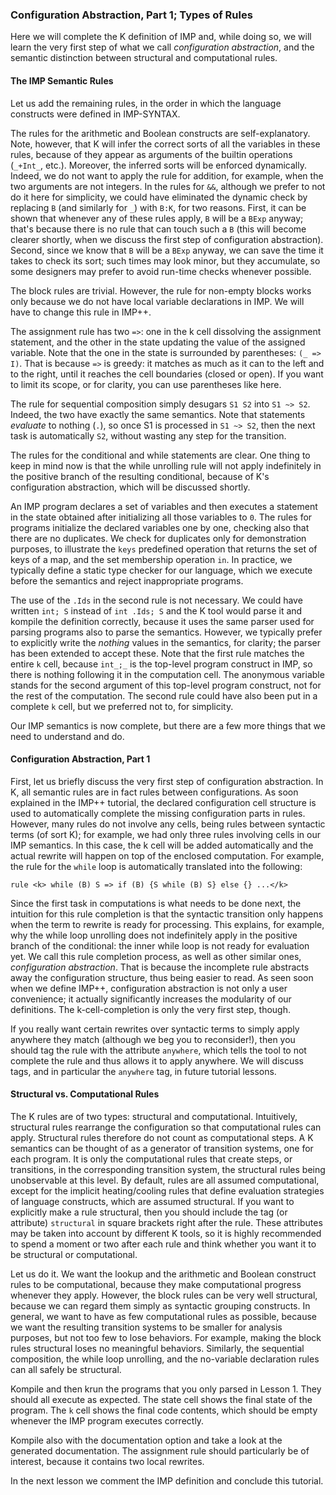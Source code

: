 <!-- Copyright (c) 2010-2014 K Team. All Rights Reserved. -->

### Configuration Abstraction, Part 1; Types of Rules

Here we will complete the K definition of IMP and, while doing so, we will
learn the very first step of what we call *configuration abstraction*, and
the semantic distinction between structural and computational rules.

#### The IMP Semantic Rules

Let us add the remaining rules, in the order in which the language constructs
were defined in IMP-SYNTAX.

The rules for the arithmetic and Boolean constructs are self-explanatory.
Note, however, that K will infer the correct sorts of all the variables in
these rules, because of they appear as arguments of the builtin operations
(`_+Int_`, etc.).  Moreover, the inferred sorts will be enforced dynamically.
Indeed, we do not want to apply the rule for addition, for example, when the
two arguments are not integers.  In the rules for `&&`, although we prefer to
not do it here for simplicity, we could have eliminated the dynamic check by
replacing `B` (and similarly for `_`) with `B:K`, for two reasons.  First, it
can be shown that whenever any of these rules apply, `B` will be a `BExp`
anyway; that's because there is no rule that can touch such a `B` (this
will become clearer shortly, when we discuss the first step of configuration
abstraction).  Second, since we know that `B` will be a `BExp` anyway, we can
save the time it takes to check its sort; such times may look minor, but they
accumulate, so some designers may prefer to avoid run-time checks whenever
possible.

The block rules are trivial.  However, the rule for non-empty blocks works
only because we do not have local variable declarations in IMP.  We will have
to change this rule in IMP++.

The assignment rule has two `=>`: one in the k cell dissolving the assignment
statement, and the other in the state updating the value of the assigned
variable.  Note that the one in the state is surrounded by parentheses:
`(_ => I)`.  That is because `=>` is greedy: it matches as much as it can to
the left and to the right, until it reaches the cell boundaries (closed or
open).  If you want to limit its scope, or for clarity, you can use
parentheses like here.

The rule for sequential composition simply desugars `S1 S2` into `S1 ~> S2`.
Indeed, the two have exactly the same semantics.  Note that statements
*evaluate* to nothing (`.`), so once S1 is processed in `S1 ~> S2`, then the
next task is automatically `S2`, without wasting any step for the transition.

The rules for the conditional and while statements are clear.  One thing to
keep in mind now is that the while unrolling rule will not apply
indefinitely in the positive branch of the resulting conditional, because
of K's configuration abstraction, which will be discussed shortly.

An IMP program declares a set of variables and then executes a
statement in the state obtained after initializing all those variables
to `0`.  The rules for programs initialize the declared variables one by one,
checking also that there are no duplicates.  We check for duplicates only for
demonstration purposes, to illustrate the `keys` predefined operation that
returns the set of keys of a map, and the set membership operation `in`.
In practice, we typically define a static type checker for our language,
which we execute before the semantics and reject inappropriate programs.

The use of the `.Ids` in the second rule is not necessary.  We could have
written `int; S` instead of `int .Ids; S` and the K tool would parse it and
kompile the definition correctly, because it uses the same parser used for
parsing programs also to parse the semantics.  However, we typically prefer to
explicitly write the *nothing* values in the semantics, for clarity;
the parser has been extended to accept these.  Note that the first rule
matches the entire `k` cell, because `int_;_` is the top-level program
construct in IMP, so there is nothing following it in the computation cell.
The anonymous variable stands for the second argument of this top-level program
construct, not for the rest of the computation.  The second rule could have
also been put in a complete `k` cell, but we preferred not to, for simplicity.

Our IMP semantics is now complete, but there are a few more things that we
need to understand and do.

#### Configuration Abstraction, Part 1

First, let us briefly discuss the very first step of configuration abstraction.
In K, all semantic rules are in fact rules between configurations.  As soon
explained in the IMP++ tutorial, the declared configuration cell structure is
used to automatically complete the missing configuration parts in rules.
However, many rules do not involve any cells, being rules between syntactic
terms (of sort K); for example, we had only three rules involving cells in our
IMP semantics.  In this case, the k cell will be added automatically and the
actual rewrite will happen on top of the enclosed computation.  For example,
the rule for the `while` loop is automatically translated into the following:

    rule <k> while (B) S => if (B) {S while (B) S} else {} ...</k>

Since the first task in computations is what needs to be done next, the
intuition for this rule completion is that the syntactic transition
only happens when the term to rewrite is ready for processing.  This explains,
for example, why the while loop unrolling does not indefinitely apply in the
positive branch of the conditional: the inner while loop is not ready for
evaluation yet.  We call this rule completion process, as well as other
similar ones, *configuration abstraction*.  That is because the incomplete
rule abstracts away the configuration structure, thus being easier to read.
As seen soon when we define IMP++, configuration abstraction is not only a
user convenience; it actually significantly increases the modularity of our
definitions.  The k-cell-completion is only the very first step, though.

If you really want certain rewrites over syntactic terms to simply apply
anywhere they match (although we beg you to reconsider!), then you should
tag the rule with the attribute `anywhere`, which tells the tool to
not complete the rule and thus allows it to apply anywhere.  We will discuss
tags, and in particular the `anywhere` tag, in future tutorial lessons.

#### Structural vs. Computational Rules

The K rules are of two types: structural and computational.  Intuitively,
structural rules rearrange the configuration so that computational rules can
apply.  Structural rules therefore do not count as computational steps.  A K
semantics can be thought of as a generator of transition systems, one for each
program.  It is only the computational rules that create steps, or transitions,
in the corresponding transition system, the structural rules being unobservable
at this level.  By default, rules are all assumed computational, except for
the implicit heating/cooling rules that define evaluation strategies of
language constructs, which are assumed structural.  If you want to explicitly
make a rule structural, then you should include the tag (or attribute)
`structural` in square brackets right after the rule.  These attributes may be
taken into account by different K tools, so it is highly recommended to spend
a moment or two after each rule and think whether you want it to be structural
or computational.

Let us do it.  We want the lookup and the arithmetic and Boolean construct
rules to be computational, because they make computational progress whenever
they apply.  However, the block rules can be very well structural, because
we can regard them simply as syntactic grouping constructs.  In general,
we want to have as few computational rules as possible, because we want
the resulting transition systems to be smaller for analysis purposes, but not
too few to lose behaviors.  For example, making the block rules structural
loses no meaningful behaviors.  Similarly, the sequential composition,
the while loop unrolling, and the no-variable declaration rules can all
safely be structural.

Kompile and then krun the programs that you only parsed in Lesson 1.  They
should all execute as expected.  The state cell shows the final state
of the program.  The `k` cell shows the final code contents, which should be
empty whenever the IMP program executes correctly.

Kompile also with the documentation option and take a look at the generated
documentation.  The assignment rule should particularly be of interest,
because it contains two local rewrites.

In the next lesson we comment the IMP definition and conclude this tutorial.
